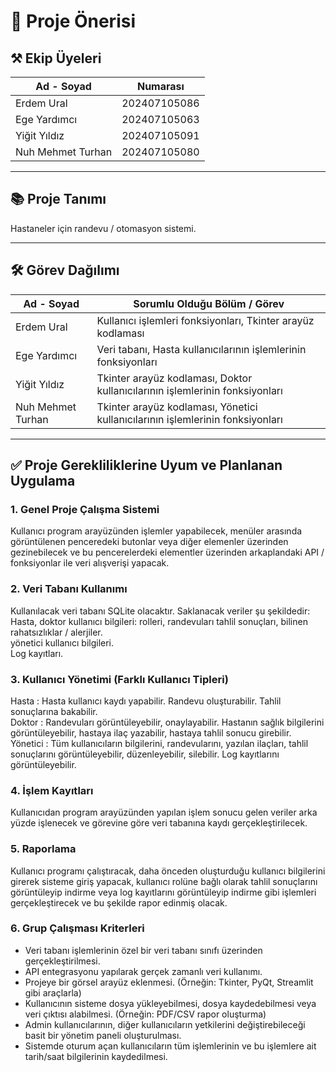 
# 📄 Proje Önerisi

  

## ⚒️ Ekip Üyeleri

  

| Ad - Soyad |  Numarası |
|----------------------|-------------------|
| Erdem Ural           | 202407105086          |
| Ege Yardımcı           | 202407105063          |
| Yiğit Yıldız           | 202407105091          |
| Nuh Mehmet Turhan           | 202407105080          |

  

---

  

## 📚 Proje Tanımı

  

Hastaneler için randevu / otomasyon sistemi.

  

---

  

## 🛠️ Görev Dağılımı

  

| Ad - Soyad | Sorumlu Olduğu Bölüm / Görev       |
|----------------------|------------------------------------|
| Erdem Ural           | Kullanıcı işlemleri fonksiyonları, Tkinter arayüz kodlaması |
| Ege Yardımcı           | Veri tabanı, Hasta kullanıcılarının işlemlerinin fonksiyonları |
| Yiğit Yıldız           | Tkinter arayüz kodlaması, Doktor kullanıcılarının işlemlerinin fonksiyonları |
| Nuh Mehmet Turhan           | Tkinter arayüz kodlaması, Yönetici kullanıcılarının işlemlerinin fonksiyonları |

  

---

  

## ✅ Proje Gerekliliklerine Uyum ve Planlanan Uygulama

  


  

### 1. Genel Proje Çalışma Sistemi

Kullanıcı program arayüzünden işlemler yapabilecek, menüler arasında görüntülenen penceredeki butonlar veya diğer elemenler üzerinden gezinebilecek ve bu pencerelerdeki elementler üzerinden arkaplandaki API / fonksiyonlar ile veri alışverişi yapacak.

  

### 2. Veri Tabanı Kullanımı

Kullanılacak veri tabanı SQLite olacaktır. Saklanacak veriler şu şekildedir:\
Hasta, doktor kullanıcı bilgileri: rolleri, randevuları tahlil sonuçları, bilinen rahatsızlıklar / alerjiler.\
yönetici kullanıcı bilgileri.\
Log kayıtları.

  

### 3. Kullanıcı Yönetimi (Farklı Kullanıcı Tipleri)

Hasta : Hasta kullanıcı kaydı yapabilir. Randevu oluşturabilir. Tahlil sonuçlarına bakabilir.\
Doktor : Randevuları görüntüleyebilir, onaylayabilir. Hastanın sağlık bilgilerini görüntüleyebilir, hastaya ilaç yazabilir, hastaya tahlil sonucu girebilir.\
Yönetici : Tüm kullanıcıların bilgilerini, randevularını, yazılan ilaçları, tahlil sonuçlarını görüntüleyebilir, düzenleyebilir, silebilir. Log kayıtlarını görüntüleyebilir.



### 4. İşlem Kayıtları

Kullanıcıdan program arayüzünden yapılan işlem sonucu gelen veriler arka yüzde işlenecek ve görevine göre veri tabanına kaydı gerçekleştirilecek.
  


### 5. Raporlama

Kullanıcı programı çalıştıracak, daha önceden oluşturduğu kullanıcı bilgilerini girerek sisteme giriş yapacak, kullanıcı rolüne bağlı olarak tahlil sonuçlarını görüntüleyip indirme veya log kayıtlarını görüntüleyip indirme gibi işlemleri gerçekleştirecek ve bu şekilde rapor edinmiş olacak.


### 6. Grup Çalışması Kriterleri

- Veri tabanı işlemlerinin özel bir veri tabanı sınıfı üzerinden gerçekleştirilmesi.
- API entegrasyonu yapılarak gerçek zamanlı veri kullanımı.
- Projeye bir görsel arayüz eklenmesi. (Örneğin: Tkinter, PyQt, Streamlit gibi araçlarla)
- Kullanıcının sisteme dosya yükleyebilmesi, dosya kaydedebilmesi veya veri çıktısı alabilmesi. (Örneğin: PDF/CSV rapor oluşturma)
- Admin kullanıcılarının, diğer kullanıcıların yetkilerini değiştirebileceği basit bir yönetim paneli oluşturulması.
- Sistemde oturum açan kullanıcıların tüm işlemlerinin ve bu işlemlere ait tarih/saat bilgilerinin kaydedilmesi.
